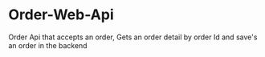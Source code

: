 # Order-Web-Api
Order Api that accepts an order, Gets an order detail by order Id and save's an order in the backend
